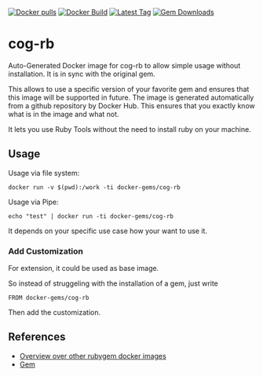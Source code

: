 [![Docker pulls](https://img.shields.io/docker/pulls/rubygem/cog-rb.svg)](https://hub.docker.com/r/rubygem/cog-rb/)
[![Docker Build](https://img.shields.io/docker/automated/rubygem/cog-rb.svg)](https://hub.docker.com/r/rubygem/cog-rb/)
[![Latest Tag](https://img.shields.io/github/tag/docker-rubygem/cog-rb.svg)](https://hub.docker.com/r/rubygem/cog-rb/)
[![Gem Downloads](https://img.shields.io/gem/dt/cog-rb.svg)](https://rubygems.org/gems/cog-rb/)
# cog-rb

Auto-Generated Docker image for cog-rb to allow simple usage without installation.
It is in sync with the original gem.

This allows to use a specific version of your favorite gem and ensures that this image will be supported in future.
The image is generated automatically from a github repository by Docker Hub.
This ensures that you exactly know what is in the image and what not.

It lets you use Ruby Tools without the need to install ruby on your machine.

## Usage

Usage via file system:

`docker run -v $(pwd):/work -ti docker-gems/cog-rb`

Usage via Pipe:

`echo "test" | docker run -ti docker-gems/cog-rb`

It depends on your specific use case how your want to use it.

### Add Customization

For extension, it could be used as base image.

So instead of struggeling with the installation of a gem, just write

`FROM docker-gems/cog-rb`

Then add the customization.

## References

 - [Overview over other rubygem docker images](https://github.com/thinkbot/docker-rubygem)
 - [Gem](https://rubygems.org/gems/cog-rb/)
